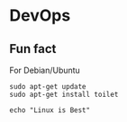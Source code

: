 # DevOps


## Fun fact

For Debian/Ubuntu
``` 
sudo apt-get update
sudo apt-get install toilet

echo "Linux is Best"
```